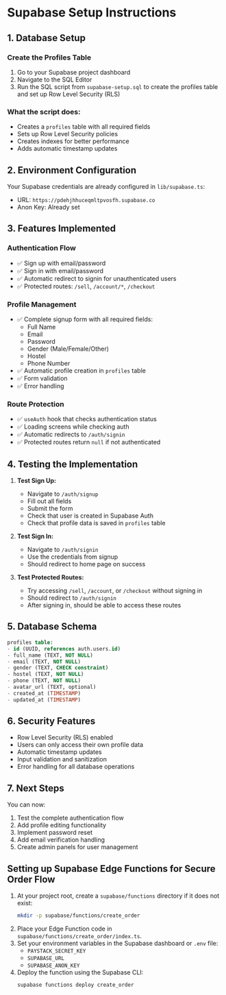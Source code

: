 # Supabase Setup Instructions

## 1. Database Setup

### Create the Profiles Table

1. Go to your Supabase project dashboard
2. Navigate to the SQL Editor
3. Run the SQL script from `supabase-setup.sql` to create the profiles table and set up Row Level Security (RLS)

### What the script does:

- Creates a `profiles` table with all required fields
- Sets up Row Level Security policies
- Creates indexes for better performance
- Adds automatic timestamp updates

## 2. Environment Configuration

Your Supabase credentials are already configured in `lib/supabase.ts`:

- URL: `https://pdehjhhuceqmltpvosfh.supabase.co`
- Anon Key: Already set

## 3. Features Implemented

### Authentication Flow

- ✅ Sign up with email/password
- ✅ Sign in with email/password
- ✅ Automatic redirect to signin for unauthenticated users
- ✅ Protected routes: `/sell`, `/account/*`, `/checkout`

### Profile Management

- ✅ Complete signup form with all required fields:
  - Full Name
  - Email
  - Password
  - Gender (Male/Female/Other)
  - Hostel
  - Phone Number
- ✅ Automatic profile creation in `profiles` table
- ✅ Form validation
- ✅ Error handling

### Route Protection

- ✅ `useAuth` hook that checks authentication status
- ✅ Loading screens while checking auth
- ✅ Automatic redirects to `/auth/signin`
- ✅ Protected routes return `null` if not authenticated

## 4. Testing the Implementation

1. **Test Sign Up:**

   - Navigate to `/auth/signup`
   - Fill out all fields
   - Submit the form
   - Check that user is created in Supabase Auth
   - Check that profile data is saved in `profiles` table

2. **Test Sign In:**

   - Navigate to `/auth/signin`
   - Use the credentials from signup
   - Should redirect to home page on success

3. **Test Protected Routes:**
   - Try accessing `/sell`, `/account`, or `/checkout` without signing in
   - Should redirect to `/auth/signin`
   - After signing in, should be able to access these routes

## 5. Database Schema

```sql
profiles table:
- id (UUID, references auth.users.id)
- full_name (TEXT, NOT NULL)
- email (TEXT, NOT NULL)
- gender (TEXT, CHECK constraint)
- hostel (TEXT, NOT NULL)
- phone (TEXT, NOT NULL)
- avatar_url (TEXT, optional)
- created_at (TIMESTAMP)
- updated_at (TIMESTAMP)
```

## 6. Security Features

- Row Level Security (RLS) enabled
- Users can only access their own profile data
- Automatic timestamp updates
- Input validation and sanitization
- Error handling for all database operations

## 7. Next Steps

You can now:

1. Test the complete authentication flow
2. Add profile editing functionality
3. Implement password reset
4. Add email verification handling
5. Create admin panels for user management

## Setting up Supabase Edge Functions for Secure Order Flow

1. At your project root, create a `supabase/functions` directory if it does not exist:
   ```sh
   mkdir -p supabase/functions/create_order
   ```
2. Place your Edge Function code in `supabase/functions/create_order/index.ts`.
3. Set your environment variables in the Supabase dashboard or `.env` file:
   - `PAYSTACK_SECRET_KEY`
   - `SUPABASE_URL`
   - `SUPABASE_ANON_KEY`
4. Deploy the function using the Supabase CLI:
   ```sh
   supabase functions deploy create_order
   ```

